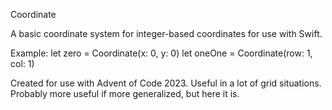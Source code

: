 Coordinate

A basic coordinate system for integer-based coordinates for use with Swift.

Example:
let zero = Coordinate(x: 0, y: 0)
let oneOne = Coordinate(row: 1, col: 1)

Created for use with Advent of Code 2023. Useful in a lot of grid situations. Probably more useful if more generalized, but here it is.
